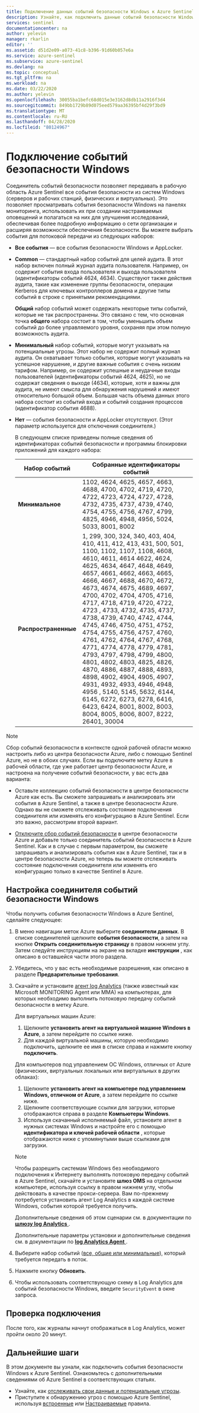 ```yaml
---
title: Подключение данных событий безопасности Windows к Azure Sentinel | Документация Майкрософт
description: Узнайте, как подключить данные событий безопасности Windows к Azure Sentinel.
services: sentinel
documentationcenter: na
author: yelevin
manager: rkarlin
editor: ''
ms.assetid: d51d2e09-a073-41c8-b396-91d60b057e6a
ms.service: azure-sentinel
ms.subservice: azure-sentinel
ms.devlang: na
ms.topic: conceptual
ms.tgt_pltfrm: na
ms.workload: na
ms.date: 03/22/2020
ms.author: yelevin
ms.openlocfilehash: 30055ba1befc68d015e3e3162d8db11a2916f3d4
ms.sourcegitcommit: 849bb1729b89d075eed579aa36395bf4d29f3bd9
ms.translationtype: MT
ms.contentlocale: ru-RU
ms.lasthandoff: 04/28/2020
ms.locfileid: "80124967"
---
```

# <a name="connect-windows-security-events"></a>Подключение событий безопасности Windows 

Соединитель событий безопасности позволяет передавать в рабочую область Azure Sentinel все события безопасности из систем Windows (серверов и рабочих станций, физических и виртуальных). Это позволяет просматривать события безопасности Windows на панелях мониторинга, использовать их при создании настраиваемых оповещений и полагаться на них для улучшения исследований, обеспечивая более подробную информацию о сети организации и расширяя возможности обеспечения безопасности. Вы можете выбрать события для потоковой передачи из следующих наборов:<a name="event-sets"></a>

- **Все события** — все события безопасности Windows и AppLocker.
- **Common** — стандартный набор событий для целей аудита. В этот набор включен полный журнал аудита пользователя. Например, он содержит события входа пользователя и выхода пользователя (идентификаторы событий 4624, 4634). Существуют также действия аудита, такие как изменение группы безопасности, операции Kerberos для ключевых контроллеров домена и другие типы событий в строке с принятыми рекомендациями.

    **Общий** набор событий может содержать некоторые типы событий, которые не так распространены.  Это связано с тем, что основная точка **общего** набора состоит в том, чтобы уменьшить объем событий до более управляемого уровня, сохраняя при этом полную возможность аудита.

- **Минимальный** набор событий, которые могут указывать на потенциальные угрозы. Этот набор не содержит полный журнал аудита. Он охватывает только события, которые могут указывать на успешное нарушение, и другие важные события с очень низким тарифом. Например, он содержит успешные и неудачные входы пользователей (идентификаторы событий 4624, 4625), но не содержат сведения о выходе (4634), которые, хотя и важны для аудита, не имеют смысла для обнаружения нарушений и имеют относительно большой объем. Большая часть объема данных этого набора состоит из событий входа и событий создания процессов (идентификатор события 4688).

- **Нет** — события безопасности и AppLocker отсутствуют. (Этот параметр используется для отключения соединителя.)

    В следующем списке приведены полные сведения об идентификаторах событий безопасности и программы блокировки приложений для каждого набора:

    | Набор событий | Собранные идентификаторы событий |
    | --- | --- |
    | **Минимальное** | 1102, 4624, 4625, 4657, 4663, 4688, 4700, 4702, 4719, 4720, 4722, 4723, 4724, 4727, 4728, 4732, 4735, 4737, 4739, 4740, 4754, 4755, 4756, 4767, 4799, 4825, 4946, 4948, 4956, 5024, 5033, 8001, 8002 |
    | **Распространенные** | 1, 299, 300, 324, 340, 403, 404, 410, 411, 412, 413, 431, 500, 501, 1100, 1102, 1107, 1108, 4608, 4610, 4611, 4614 4622, 4624, 4625, 4634, 4647, 4648, 4649, 4657, 4661, 4662, 4663, 4665, 4666, 4667, 4688, 4670, 4672, 4673, 4674, 4675, 4689, 4697, 4700, 4702, 4704, 4705, 4716, 4717, 4718, 4719, 4720, 4722, 4723 , 4733, 4732, 4735, 4737, 4738, 4739, 4740, 4742, 4744, 4745, 4746, 4750, 4751, 4752, 4754, 4755, 4756, 4757, 4760, 4761, 4762, 4764, 4767, 4768, 4771, 4774, 4778, 4779, 4781, 4793, 4797, 4798, 4799, 4800, 4801, 4802, 4803, 4825, 4826, 4870, 4886, 4887, 4888, 4893, 4898, 4902, 4904, 4905, 4907, 4931, 4932, 4933, 4946, 4948, 4956 , 5140, 5145, 5632, 6144, 6145, 6272, 6273, 6278, 6416, 6423, 6424, 8001, 8002, 8003, 8004, 8005, 8006, 8007, 8222, 26401, 30004 |

> [!NOTE]
> Сбор событий безопасности в контексте одной рабочей области можно настроить либо из центра безопасности Azure, либо с помощью Sentinel Azure, но не в обоих случаях. Если вы подключите метку Azure в рабочей области, где уже работает центр безопасности Azure, и настроена на получение событий безопасности, у вас есть два варианта:
> - Оставьте коллекцию событий безопасности в центре безопасности Azure как есть. Вы сможете запрашивать и анализировать эти события в Azure Sentinel, а также в центре безопасности Azure. Однако вы не сможете отслеживать состояние подключения соединителя или изменять его конфигурацию в Azure Sentinel. Если это важно, рассмотрим второй вариант.
>
> - [Отключите сбор событий безопасности](../security-center/security-center-enable-data-collection.md) в центре безопасности Azure и добавьте только соединитель событий безопасности в Azure Sentinel. Как и в случае с первым параметром, вы сможете запрашивать и анализировать события как в Azure Sentinel, так и в центре безопасности Azure, но теперь вы можете отслеживать состояние подключения соединителя или изменять его конфигурацию только в качестве Sentinel в Azure.

## <a name="set-up-the-windows-security-events-connector"></a>Настройка соединителя событий безопасности Windows

Чтобы получить события безопасности Windows в Azure Sentinel, сделайте следующее:

1. В меню навигации меток Azure выберите **соединители данных**. В списке соединителей щелкните **события безопасности**, а затем на кнопке **Открыть соединительную страницу** в правом нижнем углу. Затем следуйте инструкциям на экране на вкладке **инструкции** , как описано в оставшейся части этого раздела.

1. Убедитесь, что у вас есть необходимые разрешения, как описано в разделе **Предварительные требования**.

1. Скачайте и установите [агент log Analytics](../azure-monitor/platform/log-analytics-agent.md) (также известный как Microsoft MONITORING Agent или MMA) на компьютерах, для которых необходимо выполнить потоковую передачу событий безопасности в метку Azure.

    Для виртуальных машин Azure:
    
    1. Щелкните **установить агент на виртуальной машине Windows в Azure**, а затем перейдите по ссылке ниже.
    1. Для каждой виртуальной машины, которую необходимо подключить, щелкните ее имя в списке справа и нажмите кнопку **подключить**.

    Для компьютеров под управлением ОС Windows, отличных от Azure (физических, виртуальных локальных или виртуальных в других облаках):

    1. Щелкните **установить агент на компьютере под управлением Windows, отличном от Azure**, а затем перейдите по ссылке ниже.
    1. Щелкните соответствующие ссылки для загрузки, которые отображаются справа в разделе **Компьютеры Windows**.
    1. Используя скачанный исполняемый файл, установите агент в нужных системах Windows и настройте его с помощью **идентификатора и ключей рабочей области** , которые отображаются ниже с упомянутыми выше ссылками для загрузки.

    > [!NOTE]
    >
    > Чтобы разрешить системам Windows без необходимого подключения к Интернету выполнять потоковую передачу событий в Azure Sentinel, скачайте и установите **шлюз OMS** на отдельном компьютере, используя ссылку в правом нижнем углу, чтобы действовать в качестве прокси-сервера.  Вам по-прежнему потребуется установить агент Log Analytics в каждой системе Windows, события которой требуется получить.
    >
    > Дополнительные сведения об этом сценарии см. в документации по [ **шлюзу log Analytics** ](../azure-monitor/platform/gateway.md).

    Дополнительные параметры установки и дополнительные сведения см. в документации по [ **log Analytics Agent** ](../azure-monitor/platform/agent-windows.md).

1. Выберите набор событий ([все, общие или минимальные](#event-sets)), который требуется передать в поток.

1. Нажмите кнопку **Обновить**.

1. Чтобы использовать соответствующую схему в Log Analytics для событий безопасности Windows, введите `SecurityEvent` в окне запроса.

## <a name="validate-connectivity"></a>Проверка подключения

После того, как журналы начнут отображаться в Log Analytics, может пройти около 20 минут. 



## <a name="next-steps"></a>Дальнейшие шаги
В этом документе вы узнали, как подключить события безопасности Windows к Azure Sentinel. Ознакомьтесь с дополнительными сведениями об Azure Sentinel в соответствующих статьях.
- Узнайте, как [отслеживать свои данные и потенциальные угрозы](quickstart-get-visibility.md).
- Приступите к обнаружению угроз с помощью Azure Sentinel, используя [встроенные](tutorial-detect-threats-built-in.md) или [Настраиваемые](tutorial-detect-threats-custom.md) правила.


